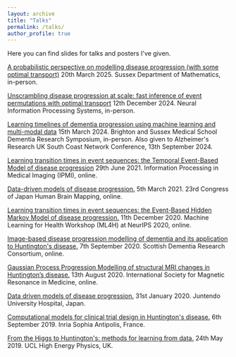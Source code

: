```yaml
---
layout: archive
title: "Talks"
permalink: /talks/
author_profile: true
---
```


Here you can find slides for talks and posters I've given.

[A probabilistic perspective on modelling disease progression (with some optimal transport)](http://pawij.github.io/files/paw_sussexmaths_200325_widescreen_final.pdf) 20th March 2025. Sussex Department of Mathematics, in-person.

[Unscrambling disease progression at scale: fast inference of event permutations with optimal transport](https://neurips.cc/virtual/2024/poster/95076) 12th December 2024. Neural Information Processing Systems, in-person.

[Learning timelines of dementia progression using machine learning and multi-modal data](http://pawij.github.io/files/paw_bsms_150324_widescreen_final.pdf) 15th March 2024. Brighton and Sussex Medical School Dementia Research Symposium, in-person. Also given to Alzheimer's Research UK South Coast Network Conference, 13th September 2024.

[Learning transition times in event sequences: the Temporal Event-Based Model of disease progression](http://pawij.github.io/files/paw_ipmi_2021_poster.pdf) 29th June 2021. Information Processing in Medical Imaging (IPMI), online.

[Data-driven models of disease progression.](http://pawij.github.io/files/paw_jhbm2021_lecture.mp4) 5th March 2021. 23rd Congress of Japan Human Brain Mapping, online.

[Learning transition times in event sequences: the Event-Based Hidden Markov Model of disease progression.](http://pawij.github.io/files/paw_ml4h_2020_poster.pdf) 11th December 2020. Machine Learning for Health Workshop (ML4H) at NeurIPS 2020, online.

[Image-based disease progression modelling of dementia and its application to Huntington's disease.](http://pawij.github.io/files/paw_sdrc2020_poster_v0.pdf) 7th September 2020. Scottish Dementia Research Consortium, online.

[Gaussian Process Progression Modelling of structural MRI changes in Huntington’s disease.](http://pawij.github.io/files/paw_ismrm_2020.pdf) 13th August 2020. International Society for Magnetic Resonance in Medicine, online.

[Data driven models of disease progression.](http://pawij.github.io/files/paw_juntendo_310120.pdf) 31st January 2020. Juntendo University Hospital, Japan.  

[Computational models for clinical trial design in Huntington's disease.](http://pawij.github.io/files/paw_inria_060919.pdf) 6th September 2019. Inria Sophia Antipolis, France.  

[From the Higgs to Huntington's: methods for learning from data.](http://pawij.github.io/files/paw_hep_240519.pdf) 24th May 2019. UCL High Energy Physics, UK.

<!--
{% for post in site.talks reversed %}
  {% include archive-single-talk.html %}
{% endfor %}
-->